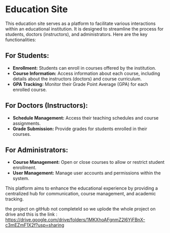 

# Education Site

This education site serves as a platform to facilitate various interactions within an educational institution. It is designed to streamline the process for students, doctors (instructors), and administrators. Here are the key functionalities:

## For Students:

- **Enrollment:** Students can enroll in courses offered by the institution.
- **Course Information:** Access information about each course, including details about the instructors (doctors) and course curriculum.
- **GPA Tracking:** Monitor their Grade Point Average (GPA) for each enrolled course.

## For Doctors (Instructors):

- **Schedule Management:** Access their teaching schedules and course assignments.
- **Grade Submission:** Provide grades for students enrolled in their courses.

## For Administrators:

- **Course Management:** Open or close courses to allow or restrict student enrollment.
- **User Management:** Manage user accounts and permissions within the system.

This platform aims to enhance the educational experience by providing a centralized hub for communication, course management, and academic tracking.



the project on gitHub not completeld so we uplode the whole project on drive and this is the link :
https://drive.google.com/drive/folders/1MKXhoAFgnmZ2l6YjFBnX-c3mEZmF1X2f?usp=sharing


